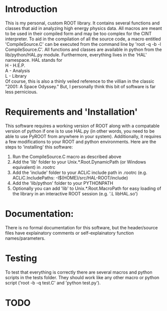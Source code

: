 # Introduction
This is my personal, custom ROOT library. It contains several functions and classes
that aid in analyzing high energy physics data. All macros are meant to be used in their
compiled form and may be too complex for the CINT interpreter. To aid in the compilation
of all the source code, a macro entitled 'CompileSource.C' can be executed from the
command line by 'root -q -b -l CompileSource.C'. All functions and classes are available
in python from the lib/python/HAL.py module. Furthermore, everything lives in the 'HAL'
namespace. HAL stands for  
H - H.E.P.  
A - Analysis  
L - Library  
Of course, this is also a thinly veiled reference to the villian in the classic 
"2001: A Space Odyssey." But, I personally think this bit of software is far less 
pernicious.

# Requirements and 'Installation'
This software requires a working version of ROOT along with a compatable version of python
if one is to use HAL.py (in other words, you need to be able to use PyROOT from anywhere
in your system). Additionally, it requires a few modifications to your ROOT and python
environments. Here are the steps to 'installing' this software:  
1. Run the CompileSource.C macro as described above
2. Add the 'lib' folder to your Unix.*.Root.DynamicPath (or Windows equivalent) in .rootrc
3. Add the 'include' folder to your ACLiC include path in .rootrc
   (e.g. ACLiC.IncludePaths:   -I$(HOME)/src/HAL-ROOT/include)
3. Add the 'lib/python' folder to your PYTHONPATH
4. Optionally you can add 'lib' to Unix.*.Root.MacroPath for easy loading of the library in
   an interactive ROOT session (e.g. '.L libHAL.so')

# Documentation:
There is no formal documentation for this software, but the header/source files have 
explainatory comments or self-explainatory function names/parameters.

# Testing
To test that everything is correctly there are several macros and python scripts in the
tests folder. They should work like any other macro or python script ('root -b -q test.C'
and 'python test.py').

# TODO
